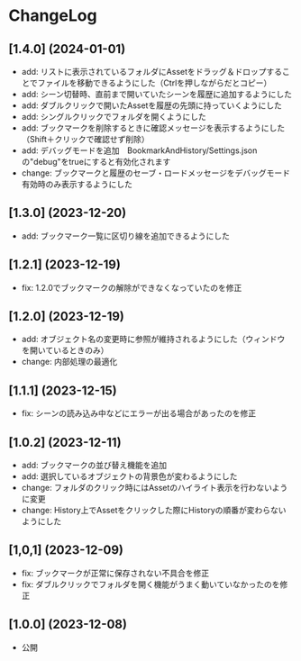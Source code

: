 # ChangeLog
## [1.4.0] (2024-01-01)
- add: リストに表示されているフォルダにAssetをドラッグ＆ドロップすることでファイルを移動できるようにした（Ctrlを押しながらだとコピー）
- add: シーン切替時、直前まで開いていたシーンを履歴に追加するようにした
- add: ダブルクリックで開いたAssetを履歴の先頭に持っていくようにした
- add: シングルクリックでフォルダを開くようにした
- add: ブックマークを削除するときに確認メッセージを表示するようにした（Shift＋クリックで確認せず削除）
- add: デバッグモードを追加　BookmarkAndHistory/Settings.jsonの"debug"をtrueにすると有効化されます
- change: ブックマークと履歴のセーブ・ロードメッセージをデバッグモード有効時のみ表示するようにした

## [1.3.0] (2023-12-20)
- add: ブックマーク一覧に区切り線を追加できるようにした

## [1.2.1] (2023-12-19)
- fix: 1.2.0でブックマークの解除ができなくなっていたのを修正

## [1.2.0] (2023-12-19)
- add: オブジェクト名の変更時に参照が維持されるようにした（ウィンドウを開いているときのみ）
- change: 内部処理の最適化

## [1.1.1] (2023-12-15)
- fix: シーンの読み込み中などにエラーが出る場合があったのを修正

## [1.0.2] (2023-12-11)
- add: ブックマークの並び替え機能を追加
- add: 選択しているオブジェクトの背景色が変わるようにした
- change: フォルダのクリック時にはAssetのハイライト表示を行わないように変更
- change: History上でAssetをクリックした際にHistoryの順番が変わらないようにした

## [1,0,1] (2023-12-09)
- fix: ブックマークが正常に保存されない不具合を修正
- fix: ダブルクリックでフォルダを開く機能がうまく動いていなかったのを修正

## [1.0.0] (2023-12-08)
- 公開